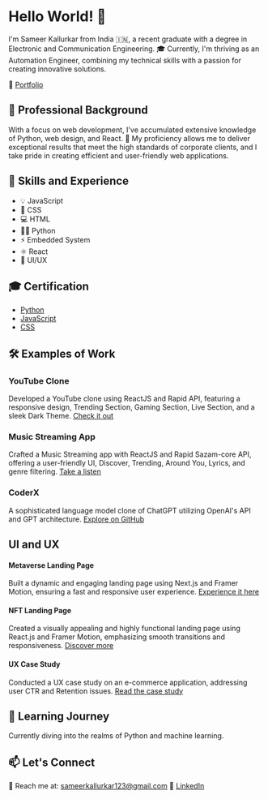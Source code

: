 # Hello World! 👋

I'm Sameer Kallurkar from India 🇮🇳, a recent graduate with a degree in Electronic and Communication Engineering. 🎓 Currently, I'm thriving as an Automation Engineer, combining my technical skills with a passion for creating innovative solutions.

🔗 [Portfolio](https://sameer-kallurkar.framer.website)

## 💼 Professional Background

With a focus on web development, I've accumulated extensive knowledge of Python, web design, and React. 🚀 My proficiency allows me to deliver exceptional results that meet the high standards of corporate clients, and I take pride in creating efficient and user-friendly web applications.

## 🚀 Skills and Experience

- 💡 JavaScript
- 🎨 CSS
- 💻 HTML
- 👨‍💻 Python
- ⚡ Embedded System
- ⚛ React
- 📱 UI/UX

## 🎓 Certification

- [Python](https://www.hackerrank.com/certificates/00a712d31cf2)
- [JavaScript](https://www.hackerrank.com/certificates/bfa9c85c51e2)
- [CSS](https://www.hackerrank.com/certificates/34ab6eeddc63)

## 🛠️ Examples of Work

### YouTube Clone
Developed a YouTube clone using ReactJS and Rapid API, featuring a responsive design, Trending Section, Gaming Section, Live Section, and a sleek Dark Theme.
[Check it out](https://sameer-mytube-app.netlify.app/)

### Music Streaming App
Crafted a Music Streaming app with ReactJS and Rapid Sazam-core API, offering a user-friendly UI, Discover, Trending, Around You, Lyrics, and genre filtering.
[Take a listen](https://sameer-lyriks-app.netlify.app/)

### CoderX
A sophisticated language model clone of ChatGPT utilizing OpenAI's API and GPT architecture.
[Explore on GitHub](https://github.com/Sameer-kallurkar/CoderX)

## UI and UX

#### Metaverse Landing Page
Built a dynamic and engaging landing page using Next.js and Framer Motion, ensuring a fast and responsive user experience.
[Experience it here](https://mymeta-landing-page.netlify.app/)

#### NFT Landing Page
Created a visually appealing and highly functional landing page using React.js and Framer Motion, emphasizing smooth transitions and responsiveness.
[Discover more](https://nft-landingpage-ui.framer.website/)

#### UX Case Study
Conducted a UX case study on an e-commerce application, addressing user CTR and Retention issues.
[Read the case study](https://sameeruxcasestudy1.framer.website/)

## 🌱 Learning Journey

Currently diving into the realms of Python and machine learning.


## 📫 Let's Connect

📧 Reach me at: sameerkallurkar123@gmail.com
🔗 [LinkedIn](https://www.linkedin.com/in/sameer-kallurkar)
